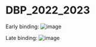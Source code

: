 # DBP_2022_2023

Early binding:
![image](https://user-images.githubusercontent.com/79094058/195548543-718d7d47-7fa1-4d73-ab46-7e2b03510338.png)

Late binding:
![image](https://user-images.githubusercontent.com/79094058/195548446-2eaa9dee-2bda-4a17-b60f-6656f35a8d86.png)
